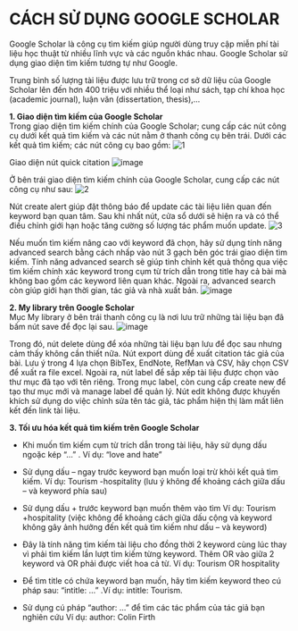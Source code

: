 CÁCH SỬ DỤNG GOOGLE SCHOLAR
=======
Google Scholar là công cụ tìm kiếm giúp người dùng truy cập miễn phí tài liệu học thuật từ nhiều lĩnh vực và các nguồn khác nhau. Google Scholar sử dụng giao diện tìm kiếm tương tự như Google.

Trung bình số lượng tài liệu được lưu trữ trong cơ sở dữ liệu của Google Scholar lên đến hơn 400 triệu với nhiều thể loại như sách, tạp chí khoa học (academic journal), luận văn (dissertation, thesis),…

**1.  Giao diện tìm kiếm của Google Scholar**  
Trong giao diện tìm kiếm chính của Google Scholar; cung cấp các nút công cụ dưới kết quả tìm kiếm và các nút nằm ở thanh công cụ bên trái. Dưới các kết quả tìm kiếm; các nút công cụ bao gồm:
![1](https://user-images.githubusercontent.com/53169638/112926639-eb33b880-913d-11eb-9c62-689bc45bde09.png)


Giao diện nút quick citation
![image](https://user-images.githubusercontent.com/53169638/112925079-795a6f80-913b-11eb-97bb-fe64ac0dd983.png)

Ở bên trái giao diện tìm kiếm chính của Google Scholar, cung cấp các nút công cụ như sau:
![2](https://user-images.githubusercontent.com/53169638/112926558-d0614400-913d-11eb-98c2-c7aba599c3e0.png)

Nút create alert giúp đặt thông báo để update các tài liệu liên quan đến keyword bạn quan tâm. Sau khi nhất nút, cửa sổ dưới sẽ hiện ra và có thể điều chỉnh giới hạn hoặc tăng cường số lượng tác phẩm muốn update.
![3](https://user-images.githubusercontent.com/53169638/112929329-68612c80-9142-11eb-9dc6-70fead151f54.png)

Nếu muốn tìm kiếm nâng cao với keyword đã chọn, hãy sử dụng tính năng advanced search bằng cách nhấp vào nút 3 gạch bên góc trái giao diện tìm kiếm. Tính năng advanced search sẽ giúp tinh chỉnh kết quả thông qua việc tìm kiếm chính xác keyword trong cụm từ trích dẫn trong title hay cả bài mà không bao gồm các keyword liên quan khác. Ngoài ra, advanced search còn giúp giới hạn thời gian, tác giả và nhà xuất bản.
![image](https://user-images.githubusercontent.com/53169638/112929436-a0686f80-9142-11eb-98ca-d2f80cdb62d0.png)

**2.  My library trên Google Scholar**  
Mục My library ở bên trái thanh công cụ là nơi lưu trữ những tài liệu bạn đã bấm nút save để đọc lại sau.
![image](https://user-images.githubusercontent.com/53169638/112930808-2d142d00-9145-11eb-97af-fd5ace0f2238.png)

Trong đó, nút delete dùng để xóa những tài liệu bạn lưu để đọc sau nhưng cảm thấy không cần thiết nữa. Nút export  dùng để xuất citation tác giả của bài. Lưu ý trong 4 lựa chọn BibTex, EndNote, RefMan và CSV, hãy chọn CSV để xuất ra file excel. Ngoài ra, nút label để sắp xếp tài liệu được chọn vào thư mục đã tạo với tên riêng. Trong mục label, còn cung cấp create new để tạo thư mục mới và manage label để quản lý. Nút edit không được khuyến khích sử dụng do việc chỉnh sửa tên tác giả, tác phẩm hiện thị làm mất liên kết đến link tài liệu.

**3. Tối ưu hóa kết quả tìm kiếm trên Google Scholar**  
- Khi muốn tìm kiếm cụm từ trích dẫn trong tài liệu, hãy sử dụng dấu ngoặc kép “…” .
Ví dụ: “love and hate”

- Sử dụng dấu – ngay trước keyword bạn muốn loại trừ khỏi kết quả tìm kiếm.
Ví dụ: Tourism -hospitality (lưu ý không để khoảng cách giữa dấu – và keyword phía sau)

- Sử dụng dấu + trước keyword bạn muốn thêm vào tìm
Ví dụ: Tourism +hospitality (việc không để khoảng cách giữa dấu cộng và keyword không gây ảnh hưởng đến kết quả tìm kiếm như dấu – và keyword)

- Đây là tính năng tìm kiếm tài liệu cho đồng thời 2 keyword cùng lúc thay vì phải tìm kiếm lần lượt tìm kiếm từng keyword.
Thêm OR vào giữa 2 keyword và OR phải được viết hoa cả từ.
Ví dụ: Tourism OR hospitality

- Để tìm title có chứa keyword bạn muốn, hãy tìm kiếm keyword theo cú pháp sau: “intitle: …” .Ví dụ: intitle: Tourism.

- Sử dụng cú pháp “author: …” để tìm các tác phẩm của tác giả bạn nghiên cứu
Ví dụ: author: Colin Firth
